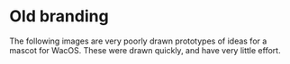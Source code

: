 # Old branding

The following images are very poorly drawn prototypes of ideas for a mascot for WacOS. These were drawn quickly, and have very little effort.
